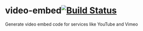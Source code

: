 video-embed[![Build Status](https://travis-ci.org/jellekralt/video-embed.svg?branch=v0.1.0)](https://travis-ci.org/jellekralt/video-embed)
===========

Generate video embed code for services like YouTube and Vimeo
